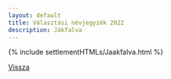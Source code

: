 ```yaml
---
layout: default
title: Választási névjegyzék 2022
description: Jákfalva
---
```


{% include settlementHTMLs/Jaakfalva.html %}

[Vissza](../)